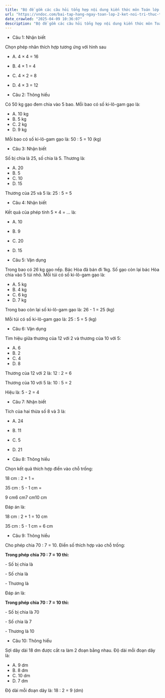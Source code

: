 ```yaml
---
title: "Bộ đề gồm các câu hỏi tổng hợp nội dung kiến thức môn Toán lớp 2 đã học ở Tuần 22 trong chương trình Toán lớp 2 Tập 2 Kết nối tri thức, giúp các em ôn tập và luyện giải các dạng bài tập Toán lớp 2. Mời các em cùng luyện tập."
url: "https://vndoc.com/bai-tap-hang-ngay-toan-lop-2-ket-noi-tri-thuc-tuan-22-thu-5-336490"
date_crawled: "2025-04-09 10:36:07"
description: "Bộ đề gồm các câu hỏi tổng hợp nội dung kiến thức môn Toán lớp 2 đã học ở Tuần 22 trong chương trình Toán lớp 2 Tập 2 Kết nối tri thức, giúp các em ôn tập và luyện giải các dạng bài tập Toán lớp 2. Mời các em cùng luyện tập."
---
```


* Câu 1:  Nhận biết

Chọn phép nhân thích hợp tương ứng với hình sau

  * A. 4 × 4 = 16 
  * B. 4 × 1 = 4 
  * C. 4 × 2 = 8 
  * D. 4 × 3 = 12 



* Câu 2:  Thông hiểu

Có 50 kg gạo đem chia vào 5 bao. Mỗi bao có số ki-lô-gam gạo là:

  * A. 10 kg 
  * B. 5 kg 
  * C. 2 kg 
  * D. 9 kg 



Mỗi bao có số ki-lô-gam gạo là: 50 : 5 = 10 (kg)

* Câu 3:  Nhận biết

Số bị chia là 25, số chia là 5. Thương là:

  * A. 20 
  * B. 5 
  * C. 10 
  * D. 15 



Thương của 25 và 5 là: 25 : 5 = 5

* Câu 4:  Nhận biết

Kết quả của phép tính 5 × 4 = ... là:

  * A. 10 
  * B. 9 
  * C. 20 
  * D. 15 



* Câu 5:  Vận dụng

Trong bao có 26 kg gạo nếp. Bác Hòa đã bán đi 1kg. Số gạo còn lại bác Hòa chia vào 5 túi nhỏ. Mỗi túi có số ki-lô-gam gạo là:

  * A. 5 kg 
  * B. 4 kg 
  * C. 6 kg 
  * D. 7 kg 



Trong bao còn lại số ki-lô-gam gạo là: 26 - 1 = 25 (kg)

Mỗi túi có số ki-lô-gam gạo là: 25 : 5 = 5 (kg)

* Câu 6:  Vận dụng

Tìm hiệu giữa thương của 12 với 2 và thương của 10 với 5:

  * A. 6 
  * B. 2 
  * C. 4 
  * D. 8 



Thương của 12 với 2 là: 12 : 2 = 6

Thương của 10 với 5 là: 10 : 5 = 2

Hiệu là: 5 - 2 = 4

* Câu 7:  Nhận biết

Tích của hai thừa số 8 và 3 là:

  * A. 24 
  * B. 11 
  * C. 5 
  * D. 21 



* Câu 8:  Thông hiểu

Chọn kết quả thích hợp điền vào chỗ trống:

18 cm : 2 + 1 = 

35 cm : 5 - 1 cm = 

9 cm6 cm7 cm10 cm

Đáp án là:

18 cm : 2 + 1 = 10 cm

35 cm : 5 - 1 cm = 6 cm

* Câu 9:  Thông hiểu

Cho phép chia 70 : 7 = 10. Điền số thích hợp vào chỗ trống:

**Trong phép chia 70 : 7 = 10 thì:**

\- Số bị chia là 

\- Số chia là 

\- Thương là 

Đáp án là:

**Trong phép chia 70 : 7 = 10 thì:**

\- Số bị chia là 70

\- Số chia là 7

\- Thương là 10

* Câu 10:  Thông hiểu

Sợi dây dài 18 dm được cắt ra làm 2 đoạn bằng nhau. Độ dài mỗi đoạn dây là:

  * A. 9 dm 
  * B. 8 dm 
  * C. 10 dm 
  * D. 7 dm 



Độ dài mỗi đoạn dây là: 18 : 2 = 9 (dm)
